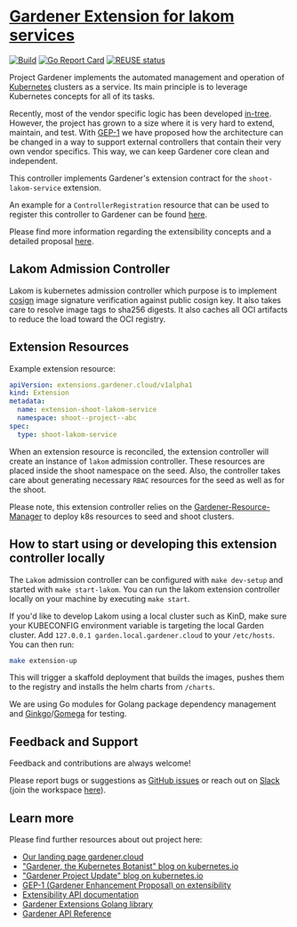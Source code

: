 # [Gardener Extension for lakom services](https://gardener.cloud)

[![Build](https://github.com/gardener/gardener-extension-shoot-lakom-service/actions/workflows/head-update.yaml/badge.svg)](https://github.com/gardener/gardener-extension-shoot-lakom-service/actions/workflows/head-update.yaml)
[![Go Report Card](https://goreportcard.com/badge/github.com/gardener/gardener-extension-shoot-lakom-service)](https://goreportcard.com/report/github.com/gardener/gardener-extension-shoot-lakom-service)
[![REUSE status](https://api.reuse.software/badge/github.com/gardener/gardener-extension-shoot-lakom-service)](https://api.reuse.software/info/github.com/gardener/gardener-extension-shoot-lakom-service)

Project Gardener implements the automated management and operation of [Kubernetes](https://kubernetes.io/) clusters as a service.
Its main principle is to leverage Kubernetes concepts for all of its tasks.

Recently, most of the vendor specific logic has been developed [in-tree](https://github.com/gardener/gardener).
However, the project has grown to a size where it is very hard to extend, maintain, and test.
With [GEP-1](https://github.com/gardener/gardener/blob/master/docs/proposals/01-extensibility.md) we have proposed how the architecture can be changed in a way to support external controllers that contain their very own vendor specifics.
This way, we can keep Gardener core clean and independent.

This controller implements Gardener's extension contract for the `shoot-lakom-service` extension.

An example for a `ControllerRegistration` resource that can be used to register this controller to Gardener can be found [here](example/controller-registration.yaml).

Please find more information regarding the extensibility concepts and a detailed proposal [here](https://github.com/gardener/gardener/blob/master/docs/proposals/01-extensibility.md).

## Lakom Admission Controller

Lakom is kubernetes admission controller which purpose is to implement [cosign](https://github.com/sigstore/cosign) image signature verification against public cosign key. It also takes care to resolve image tags to sha256 digests. It also caches all OCI artifacts to reduce the load toward the OCI registry.

## Extension Resources

Example extension resource:
>
```yaml
apiVersion: extensions.gardener.cloud/v1alpha1
kind: Extension
metadata:
  name: extension-shoot-lakom-service
  namespace: shoot--project--abc
spec:
  type: shoot-lakom-service
```

When an extension resource is reconciled, the extension controller will create an instance of `lakom` admission controller. These resources are placed inside the shoot namespace on the seed. Also, the controller takes care about generating necessary `RBAC` resources for the seed as well as for the shoot.

Please note, this extension controller relies on the [Gardener-Resource-Manager](https://github.com/gardener/gardener/blob/master/docs/concepts/resource-manager.md) to deploy k8s resources to seed and shoot clusters.

## How to start using or developing this extension controller locally

The `Lakom` admission controller can be configured with `make dev-setup` and started with `make start-lakom`.
You can run the lakom extension controller locally on your machine by executing `make start`.

If you'd like to develop Lakom using a local cluster such as KinD, make sure your KUBECONFIG environment variable is targeting the local Garden cluster.
Add `127.0.0.1 garden.local.gardener.cloud` to your `/etc/hosts`. You can then run:

```bash
make extension-up
```

This will trigger a skaffold deployment that builds the images, pushes them to the registry and installs the helm charts from `/charts`.

We are using Go modules for Golang package dependency management and [Ginkgo](https://github.com/onsi/ginkgo)/[Gomega](https://github.com/onsi/gomega) for testing.

## Feedback and Support

Feedback and contributions are always welcome!

Please report bugs or suggestions as [GitHub issues](https://github.com/gardener/gardener-extension-shoot-lakom-service/issues) or reach out on [Slack](https://gardener-cloud.slack.com/) (join the workspace [here](https://gardener.cloud/community/community-bio/)).

## Learn more

Please find further resources about out project here:

* [Our landing page gardener.cloud](https://gardener.cloud/)
* ["Gardener, the Kubernetes Botanist" blog on kubernetes.io](https://kubernetes.io/blog/2018/05/17/gardener/)
* ["Gardener Project Update" blog on kubernetes.io](https://kubernetes.io/blog/2019/12/02/gardener-project-update/)
* [GEP-1 (Gardener Enhancement Proposal) on extensibility](https://github.com/gardener/gardener/blob/master/docs/proposals/01-extensibility.md)
* [Extensibility API documentation](https://github.com/gardener/gardener/tree/master/docs/extensions)
* [Gardener Extensions Golang library](https://godoc.org/github.com/gardener/gardener/extensions/pkg)
* [Gardener API Reference](https://gardener.cloud/api-reference/)
